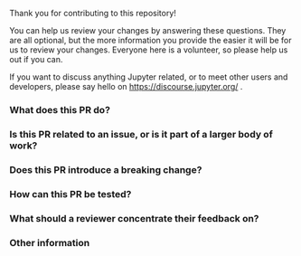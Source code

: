 Thank you for contributing to this repository!

You can help us review your changes by answering these questions.
They are all optional, but the more information you provide the easier it will be for us to review your changes.
Everyone here is a volunteer, so please help us out if you can.

If you want to discuss anything Jupyter related, or to meet other users and developers, please say hello on https://discourse.jupyter.org/ .


### What does this PR do?
<!--
Please summarise this PR.
Please also edit the PR title so that it contains enough context to go into a changelog.
Use "Fixes #<NUM>" if this fixes an existing issue.
It may help to list each change with an explanation of why it's needed- remember that what seems obvious to you may not be obvious to a reviewer.
-->

### Is this PR related to an issue, or is it part of a larger body of work?
<!--
Please feel free to provide as much context or links to external sites as you want!
-->

### Does this PR introduce a breaking change?
<!--
If so what changes might users need to make in their applications due to this PR?
-->

### How can this PR be tested?
<!--
If this is not fully covered by the automated tests please help us by describing the tests that you ran to verify your changes. Make sure to provide as much detail so that we can reproduce your tests.
-->

### What should a reviewer concentrate their feedback on?
<!--
This section is particularly useful if you have a pull request that is still in development.
You can guide the reviews to focus on the parts that are ready for their comments.
You can use bullet points "-" if it helps.
-->

### Other information
<!--
Please provide any other information you think is relevant
-->
